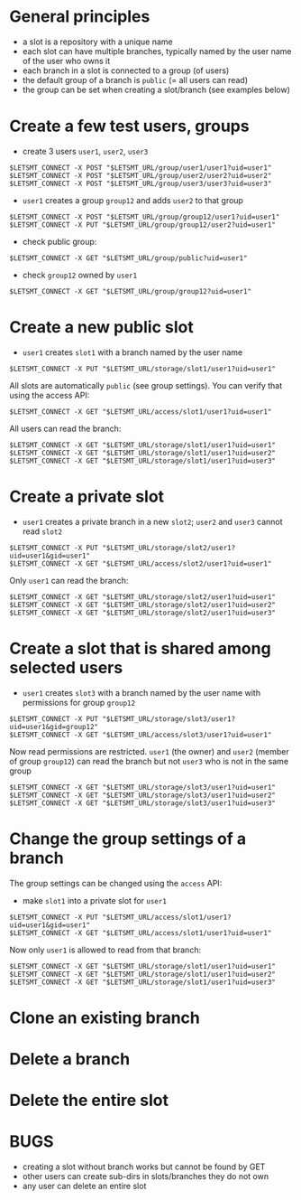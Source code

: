 
# General principles

* a slot is a repository with a unique name
* each slot can have multiple branches, typically named by the user name of the user who owns it
* each branch in a slot is connected to a group (of users)
* the default group of a branch is `public` (= all users can read)
* the group can be set when creating a slot/branch (see examples below)


# Create a few test users, groups

* create 3 users `user1`, `user2`, `user3`

```
$LETSMT_CONNECT -X POST "$LETSMT_URL/group/user1/user1?uid=user1"
$LETSMT_CONNECT -X POST "$LETSMT_URL/group/user2/user2?uid=user2"
$LETSMT_CONNECT -X POST "$LETSMT_URL/group/user3/user3?uid=user3"
```

* `user1` creates a group `group12` and adds `user2` to that group

```
$LETSMT_CONNECT -X POST "$LETSMT_URL/group/group12/user1?uid=user1"
$LETSMT_CONNECT -X PUT "$LETSMT_URL/group/group12/user2?uid=user1"
```

* check public group:

```
$LETSMT_CONNECT -X GET "$LETSMT_URL/group/public?uid=user1"
```

* check `group12` owned by `user1`

```
$LETSMT_CONNECT -X GET "$LETSMT_URL/group/group12?uid=user1"
```



# Create a new public slot

* `user1` creates `slot1` with a branch named by the user name

```
$LETSMT_CONNECT -X PUT "$LETSMT_URL/storage/slot1/user1?uid=user1"
```

All slots are automatically `public` (see group settings). You can verify that using the access API:

```
$LETSMT_CONNECT -X GET "$LETSMT_URL/access/slot1/user1?uid=user1"
```

All users can read the branch:

```
$LETSMT_CONNECT -X GET "$LETSMT_URL/storage/slot1/user1?uid=user1"
$LETSMT_CONNECT -X GET "$LETSMT_URL/storage/slot1/user1?uid=user2"
$LETSMT_CONNECT -X GET "$LETSMT_URL/storage/slot1/user1?uid=user3"
```


# Create a private slot

* `user1` creates a private branch in a new `slot2`; `user2` and `user3` cannot read `slot2`

```
$LETSMT_CONNECT -X PUT "$LETSMT_URL/storage/slot2/user1?uid=user1&gid=user1"
$LETSMT_CONNECT -X GET "$LETSMT_URL/access/slot2/user1?uid=user1"
```

Only `user1` can read the branch:

```
$LETSMT_CONNECT -X GET "$LETSMT_URL/storage/slot2/user1?uid=user1"
$LETSMT_CONNECT -X GET "$LETSMT_URL/storage/slot2/user1?uid=user2"
$LETSMT_CONNECT -X GET "$LETSMT_URL/storage/slot2/user1?uid=user3"
```


# Create a slot that is shared among selected users

* `user1` creates `slot3` with a branch named by the user name with permissions for group `group12`

```
$LETSMT_CONNECT -X PUT "$LETSMT_URL/storage/slot3/user1?uid=user1&gid=group12"
$LETSMT_CONNECT -X GET "$LETSMT_URL/access/slot3/user1?uid=user1"
```

Now read permissions are restricted. `user1` (the owner) and `user2` (member of group `group12`) can read the branch but not `user3` who is not in the same group

```
$LETSMT_CONNECT -X GET "$LETSMT_URL/storage/slot3/user1?uid=user1"
$LETSMT_CONNECT -X GET "$LETSMT_URL/storage/slot3/user1?uid=user2"
$LETSMT_CONNECT -X GET "$LETSMT_URL/storage/slot3/user1?uid=user3"
```


# Change the group settings of a branch

The group settings can be changed using the `access` API:

* make `slot1` into a private slot for `user1`

```
$LETSMT_CONNECT -X PUT "$LETSMT_URL/access/slot1/user1?uid=user1&gid=user1"
$LETSMT_CONNECT -X GET "$LETSMT_URL/access/slot1/user1?uid=user1"
```

Now only `user1` is allowed to read from that branch:

```
$LETSMT_CONNECT -X GET "$LETSMT_URL/storage/slot1/user1?uid=user1"
$LETSMT_CONNECT -X GET "$LETSMT_URL/storage/slot1/user1?uid=user2"
$LETSMT_CONNECT -X GET "$LETSMT_URL/storage/slot1/user1?uid=user3"
```



# Clone an existing branch



# Delete a branch



# Delete the entire slot




# BUGS

* creating a slot without branch works but cannot be found by GET
* other users can create sub-dirs in slots/branches they do not own
* any user can delete an entire slot